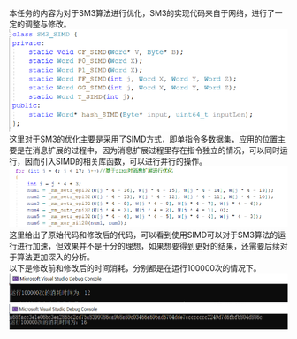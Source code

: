 本任务的内容为对于SM3算法进行优化，SM3的实现代码来自于网络，进行了一定的调整与修改。  
![image](https://github.com/MAR-523/-/blob/main/pic/sm3.png)  
这里对于SM3的优化主要是采用了SIMD方式，即单指令多数据集，应用的位置主要是在消息扩展的过程中，因为消息扩展过程里存在指令独立的情况，可以同时运行，因而引入SIMD的相关库函数，可以进行并行的操作。  
![image](https://github.com/MAR-523/-/blob/main/pic/sm33.png)  
这里给出了原始代码和修改后的代码，可以看到使用SIMD可以对于SM3算法的运行进行加速，但效果并不是十分的理想，如果想要得到更好的结果，还需要后续对于算法更加深入的分析。  
以下是修改前和修改后的时间消耗，分别都是在运行100000次的情况下。  
![image](https://github.com/MAR-523/-/blob/main/pic/sm31.png)  
![image](https://github.com/MAR-523/-/blob/main/pic/sm32.png)  
